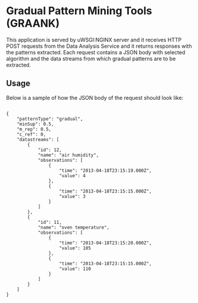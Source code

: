 # Gradual Pattern Mining Tools (GRAANK)

This application is served by uWSGI:NGINX server and it receives HTTP POST requests from the Data Analysis Service and it returns responses with the patterns extracted. Each request contains a JSON body with selected algorithm and the data streams from which gradual patterns are to be extracted.

## Usage

Below is a sample of how the JSON body of the request should look like:

``` shell

{
    "patternType": "gradual",
    "minSup": 0.5,
    "m_rep": 0.5,
    "c_ref": 0,
    "datastreams": [
        {
            "id": 12,
            "name": "air humidity",
            "observations": [
                {
                    "time": "2013-04-18T23:15:19.000Z",
                    "value": 4
                },
                {
                    "time": "2013-04-18T23:15:15.000Z",
                    "value": 3
                }
            ]
        },
        {
            "id": 11,
            "name": "oven temperature",
            "observations": [
                {
                    "time": "2013-04-18T23:15:20.000Z",
                    "value": 105
                },
                {
                    "time": "2013-04-18T23:15:15.000Z",
                    "value": 110
                }
            ]
        }
    ]
}

```
